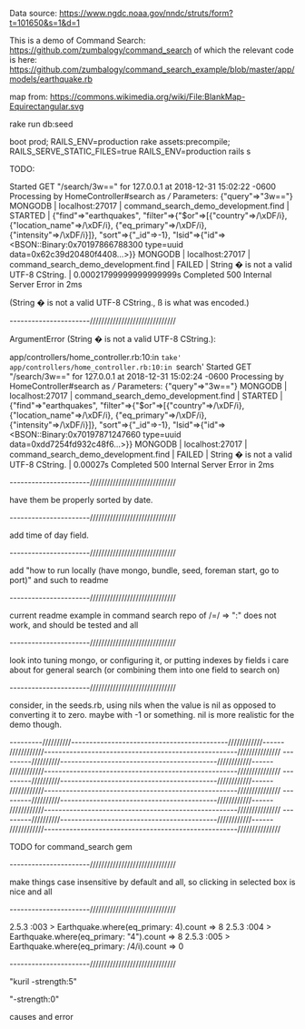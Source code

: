 Data source: https://www.ngdc.noaa.gov/nndc/struts/form?t=101650&s=1&d=1

This is a demo of Command Search: https://github.com/zumbalogy/command_search
of which the relevant code is here: https://github.com/zumbalogy/command_search_example/blob/master/app/models/earthquake.rb

map from: https://commons.wikimedia.org/wiki/File:BlankMap-Equirectangular.svg

rake run db:seed

boot prod; RAILS_ENV=production rake assets:precompile; RAILS_SERVE_STATIC_FILES=true RAILS_ENV=production rails s

TODO:

Started GET "/search/3w==" for 127.0.0.1 at 2018-12-31 15:02:22 -0600
Processing by HomeController#search as */*
  Parameters: {"query"=>"3w=="}
MONGODB | localhost:27017 | command_search_demo_development.find | STARTED | {"find"=>"earthquakes", "filter"=>{"$or"=>[{"country"=>/\xDF/i}, {"location_name"=>/\xDF/i}, {"eq_primary"=>/\xDF/i}, {"intensity"=>/\xDF/i}]}, "sort"=>{"_id"=>-1}, "lsid"=>{"id"=><BSON::Binary:0x70197866788300 type=uuid data=0x62c39d20480f4408...>}}
MONGODB | localhost:27017 | command_search_demo_development.find | FAILED | String � is not a valid UTF-8 CString. | 0.00021799999999999999s
Completed 500 Internal Server Error in 2ms

(String � is not a valid UTF-8 CString., ß is what was encoded.)

----------------------//////////////////////////////

ArgumentError (String � is not a valid UTF-8 CString.):

app/controllers/home_controller.rb:10:in `take'
app/controllers/home_controller.rb:10:in `search'
Started GET "/search/3w==" for 127.0.0.1 at 2018-12-31 15:02:24 -0600
Processing by HomeController#search as */*
  Parameters: {"query"=>"3w=="}
MONGODB | localhost:27017 | command_search_demo_development.find | STARTED | {"find"=>"earthquakes", "filter"=>{"$or"=>[{"country"=>/\xDF/i}, {"location_name"=>/\xDF/i}, {"eq_primary"=>/\xDF/i}, {"intensity"=>/\xDF/i}]}, "sort"=>{"_id"=>-1}, "lsid"=>{"id"=><BSON::Binary:0x70197871247660 type=uuid data=0xdd7254fd932c48f6...>}}
MONGODB | localhost:27017 | command_search_demo_development.find | FAILED | String � is not a valid UTF-8 CString. | 0.00027s
Completed 500 Internal Server Error in 2ms

----------------------//////////////////////////////

have them be properly sorted by date.

----------------------//////////////////////////////

add time of day field.

----------------------//////////////////////////////

add "how to run locally (have mongo, bundle, seed, foreman start, go to port)" and such to readme

----------------------//////////////////////////////

current readme example in command search repo of /=/ => ":" does not work, and should be tested and all

----------------------//////////////////////////////

look into tuning mongo, or configuring it, or putting indexes by fields i care about for general search (or combining them into one field to search on)

----------------------//////////////////////////////

consider, in the seeds.rb, using nils when the value is nil as opposed to converting it to zero.
maybe with -1 or something. nil is more realistic for the demo though.

---------//////////-------------------------------------------////////////------
////////////-----------------------------------------------------///////////////
---------//////////-------------------------------------------////////////------
////////////-----------------------------------------------------///////////////
---------//////////-------------------------------------------////////////------
////////////-----------------------------------------------------///////////////
---------//////////-------------------------------------------////////////------
////////////-----------------------------------------------------///////////////
---------//////////-------------------------------------------////////////------
////////////-----------------------------------------------------///////////////

TODO for command_search gem

----------------------//////////////////////////////

make things case insensitive by default and all, so clicking in selected box is nice and all

----------------------//////////////////////////////

2.5.3 :003 > Earthquake.where(eq_primary: 4).count
 => 8
2.5.3 :004 > Earthquake.where(eq_primary: "4").count
 => 8
2.5.3 :005 > Earthquake.where(eq_primary: /4/i).count
 => 0

 ----------------------//////////////////////////////

 "kuril -strength:5"

 "-strength:0"

 causes and error

